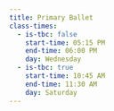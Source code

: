 ```yaml
---
title: Primary Ballet
class-times:
  - is-tbc: false
    start-time: 05:15 PM
    end-time: 06:00 PM
    day: Wednesday
  - is-tbc: true
    start-time: 10:45 AM
    end-time: 11:30 AM
    day: Saturday
---
```

